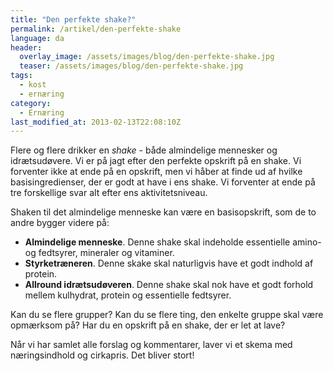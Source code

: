 ```yaml
---
title: "Den perfekte shake?"
permalink: /artikel/den-perfekte-shake
language: da
header:
  overlay_image: /assets/images/blog/den-perfekte-shake.jpg
  teaser: /assets/images/blog/den-perfekte-shake.jpg
tags:
  - kost
  - ernæring
category:
  - Ernæring
last_modified_at: 2013-02-13T22:08:10Z
---
```


Flere og flere drikker en _shake_ - både almindelige mennesker og idrætsudøvere. Vi er på jagt efter den perfekte opskrift på en shake. Vi forventer ikke at ende på en opskrift, men vi håber at finde ud af hvilke basisingredienser, der er godt at have i ens shake. Vi forventer at ende på tre forskellige svar alt efter ens aktivitetsniveau.

Shaken til det almindelige menneske kan være en basisopskrift, som de to andre bygger videre på:

- **Almindelige menneske**. Denne shake skal indeholde essentielle amino- og fedtsyrer, mineraler og vitaminer.
- **Styrketræneren**. Denne skake skal naturligvis have et godt indhold af protein.
- **Allround idrætsudøveren**. Denne shake skal nok have et godt forhold mellem kulhydrat, protein og essentielle fedtsyrer.

Kan du se flere grupper? Kan du se flere ting, den enkelte gruppe skal være opmærksom på? Har du en opskrift på en shake, der er let at lave?

Når vi har samlet alle forslag og kommentarer, laver vi et skema med næringsindhold og cirkapris. Det bliver stort!

